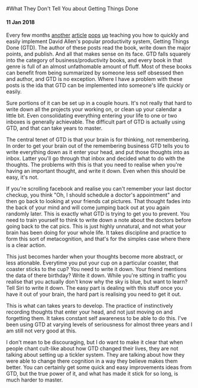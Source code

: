 #What They Don't Tell You about Getting Things Done

#### 11 Jan 2018

Every few months [another](http://www.lifehack.org/articles/productivity/productivity-made-simple-where-to-start-with-gtd.html) [article](https://zapier.com/blog/gtd-getting-things-done/) [pops](http://www.lifehack.org/articles/productivity/gtd-made-simple-7-main-elements-of-productivity.html) [up](https://afineparent.com/productivity/how-to-get-things-done.html) teaching you how to quickly and easily implement David Allen's popular productivity system, Getting Things Done (GTD). The author of these posts read the book, write down the major points, and publish. And all that makes sense on its face. GTD falls squarely into the category of business/productivity books, and every book in that genre is full of an almost unfathomable amount of fluff. Most of these books can benefit from being summarized by someone less self obsessed then and author, and GTD is no exception. Where I have a problem with these posts is the ida that GTD can be implemented into someone's life quickly or easily.

Sure portions of it can be set up in a couple hours. It's not really that hard to write down all the projects your working on, or clean up your calendar a little bit. Even consolidating everything entering your life to one or two inboxes is generally achievable. The difficult part of GTD is actually using GTD, and that can take years to master. 

The central tenet of GTD is that your brain is for thinking, not remembering. In order to get your brain out of the remembering business GTD tells you to write everything down as it enter your head, and put those thoughts into as inbox. Latter you'll go through that inbox and decided what to do with the thoughts. The problems with this is that you need to realise when you're having an important thought, and write it down. Even when this should be easy, it's not. 

If you're scrolling facebook and realise you can't remember your last doctor checkup, you think "Oh, I should schedule a doctor's appointment" and then go back to looking at your friends cat pictures. That thought fades into the back of your mind and will come jumping back out at you again randomly later. This is exactly what GTD is trying to get you to prevent. You need to train yourself to think to write down a note about the doctors before going back to the cat pics. This is just highly unnatural, and not what your brain has been doing for your whole life. It takes discipline and practice to form this sort of metacognition, and that's for the simples case where there is a clear action.

This just becomes harder when your thoughts become more abstract, or less ationable. Everytime you put your cup on a particular coaster, that coaster sticks to the cup? You need to write it down. Your friend mentions the data of there birthday? Write it down. While you're sitting in traffic you realise that you actually don't know why the sky is blue, but want to learn? Tell Siri to write it down. The easy part is dealing with this stuff once you have it out of your brain, the hard part is realising you need to get it out.

This is what can takes years to develop. The practice of instinctively recording thoughts that enter your head, and not just moving on and forgetting them. It takes constant self awareness to be able to do this. I've been using GTD at varying levels of seriousness for almost three years and I am still not very good at this.

I don't mean to be discouraging, but I do want to make it clear that when people chant cult-like about how GTD changed their lives, they are not talking about setting up a tickler system. They are talking about how they were able to change there cognition in a way they believe makes them better. You can certainly get some quick and easy improvements ideas from GTD, but the true power of it, and what has made it stick for so long, is much harder to master.